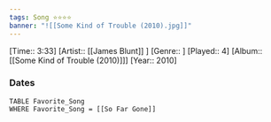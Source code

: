 ```yaml
---
tags: Song ⭐⭐⭐⭐ 
banner: "![[Some Kind of Trouble (2010).jpg]]"
---
```

[Time:: 3:33]
[Artist:: [[James Blunt]] ]
[Genre:: ]
[Played:: 4]
[Album:: [[Some Kind of Trouble (2010)]]]
[Year:: 2010]
### Dates
````dataview
TABLE Favorite_Song
WHERE Favorite_Song = [[So Far Gone]]
````